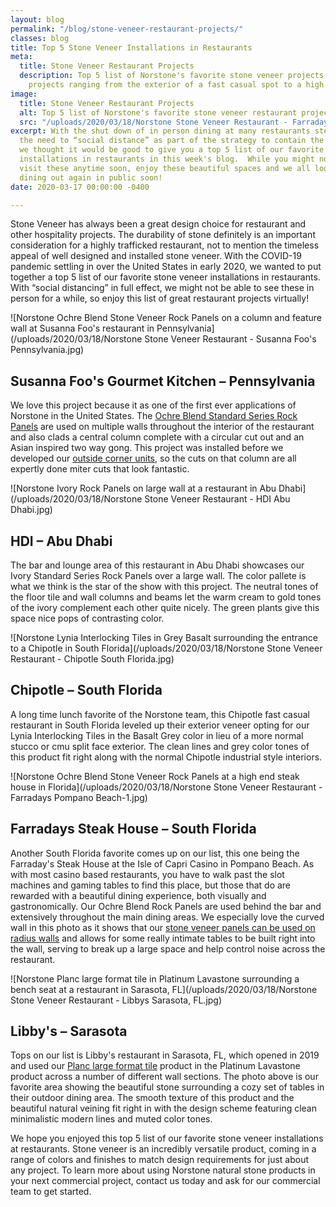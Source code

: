 ```yaml
---
layout: blog
permalink: "/blog/stone-veneer-restaurant-projects/"
classes: blog
title: Top 5 Stone Veneer Installations in Restaurants
meta:
  title: Stone Veneer Restaurant Projects
  description: Top 5 list of Norstone's favorite stone veneer projects in restaurant
    projects ranging from the exterior of a fast casual spot to a high end steakhouse.
image:
  title: Stone Veneer Restaurant Projects
  alt: Top 5 list of Norstone's favorite stone veneer restaurant projects
  src: "/uploads/2020/03/18/Norstone Stone Veneer Restaurant - Farradays Pompano Beach.jpg"
excerpt: With the shut down of in person dining at many restaurants stemming from
  the need to “social distance” as part of the strategy to contain the COVID-19 pandemic
  we thought it would be good to give you a top 5 list of our favorite stone veneer
  installations in restaurants in this week's blog.  While you might not be able to
  visit these anytime soon, enjoy these beautiful spaces and we all look forward to
  dining out again in public soon!
date: 2020-03-17 00:00:00 -0400

---
```

Stone Veneer has always been a great design choice for restaurant and other hospitality projects. The durability of stone definitely is an important consideration for a highly trafficked restaurant, not to mention the timeless appeal of well designed and installed stone veneer. With the COVID-19 pandemic settling in over the United States in early 2020, we wanted to put together a top 5 list of our favorite stone veneer installations in restaurants. With “social distancing” in full effect, we might not be able to see these in person for a while, so enjoy this list of great restaurant projects virtually!

![Norstone Ochre Blend Stone Veneer Rock Panels on a column and feature wall at Susanna Foo's restaurant in Pennsylvania](/uploads/2020/03/18/Norstone Stone Veneer Restaurant - Susanna Foo's Pennsylvania.jpg)

## Susanna Foo's Gourmet Kitchen – Pennsylvania

We love this project because it as one of the first ever applications of Norstone in the United States. The [Ochre Blend Standard Series Rock Panels](https://www.norstoneusa.com/products/rock-panels/ochre/) are used on multiple walls throughout the interior of the restaurant and also clads a central column complete with a circular cut out and an Asian inspired two way gong. This project was installed before we developed our [outside corner units](https://www.norstoneusa.com/blog/norstone-classroom-session-working-corners-1/), so the cuts on that column are all expertly done miter cuts that look fantastic.

![Norstone Ivory Rock Panels on large wall at a restaurant in Abu Dhabi](/uploads/2020/03/18/Norstone Stone Veneer Restaurant - HDI Abu Dhabi.jpg)

## HDI – Abu Dhabi

The bar and lounge area of this restaurant in Abu Dhabi showcases our Ivory Standard Series Rock Panels over a large wall. The color pallete is what we think is the star of the show with this project. The neutral tones of the floor tile and wall columns and beams let the warm cream to gold tones of the ivory complement each other quite nicely. The green plants give this space nice pops of contrasting color.

![Norstone Lynia Interlocking Tiles in Grey Basalt surrounding the entrance to a Chipotle in South Florida](/uploads/2020/03/18/Norstone Stone Veneer Restaurant - Chipotle South Florida.jpg)

## Chipotle – South Florida

A long time lunch favorite of the Norstone team, this Chipotle fast casual restaurant in South Florida leveled up their exterior veneer opting for our Lynia Interlocking Tiles in the Basalt Grey color in lieu of a more normal stucco or cmu split face exterior. The clean lines and grey color tones of this product fit right along with the normal Chipotle industrial style interiors.

![Norstone Ochre Blend Stone Veneer Rock Panels at a high end steak house in Florida](/uploads/2020/03/18/Norstone Stone Veneer Restaurant - Farradays Pompano Beach-1.jpg)

## Farradays Steak House – South Florida

Another South Florida favorite comes up on our list, this one being the Farraday's Steak House at the Isle of Capri Casino in Pompano Beach. As with most casino based restaurants, you have to walk past the slot machines and gaming tables to find this place, but those that do are rewarded with a beautiful dining experience, both visually and gastronomically. Our Ochre Blend Rock Panels are used behind the bar and extensively throughout the main dining areas. We especially love the curved wall in this photo as it shows that our [stone veneer panels can be used on radius walls](https://www.norstoneusa.com/blog/how-to-install-stacked-stone-on-curved-walls/) and allows for some really intimate tables to be built right into the wall, serving to break up a large space and help control noise across the restaurant.

![Norstone Planc large format tile in Platinum Lavastone surrounding a bench seat at a restaurant in Sarasota, FL](/uploads/2020/03/18/Norstone Stone Veneer Restaurant - Libbys Sarasota, FL.jpg)

## Libby's – Sarasota

Tops on our list is Libby's restaurant in Sarasota, FL, which opened in 2019 and used our [Planc large format tile](https://www.norstoneusa.com/products/large-format-stone-veneer/) product in the Platinum Lavastone product across a number of different wall sections. The photo above is our favorite area showing the beautiful stone surrounding a cozy set of tables in their outdoor dining area. The smooth texture of this product and the beautiful natural veining fit right in with the design scheme featuring clean minimalistic modern lines and muted color tones.

We hope you enjoyed this top 5 list of our favorite stone veneer installations at restaurants. Stone veneer is an incredibly versatile product, coming in a range of colors and finishes to match design requirements for just about any project. To learn more about using Norstone natural stone products in your next commercial project, contact us today and ask for our commercial team to get started.